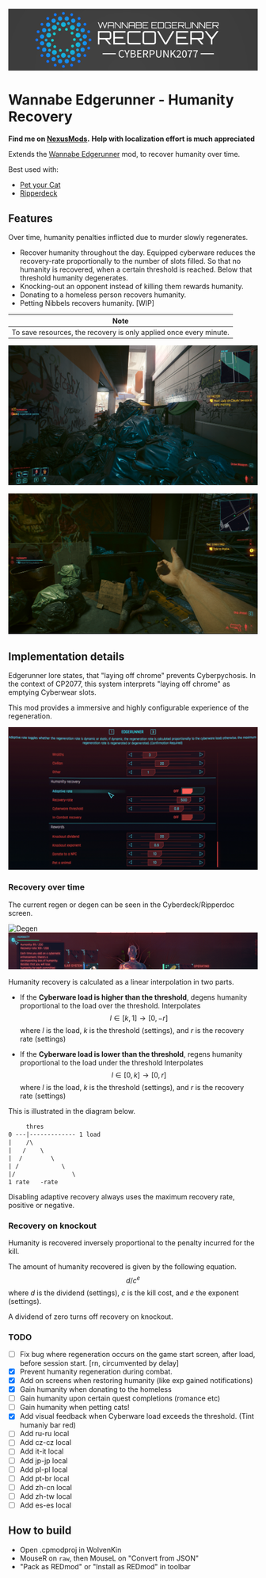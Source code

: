 <p align="center">
     <img src="assets/banner.png" alt="Logo">
</p>

# Wannabe Edgerunner - Humanity Recovery

**Find me on [NexusMods](https://www.nexusmods.com/cyberpunk2077/mods/6330).**
**Help with localization effort is much appreciated**

Extends the [Wannabe Edgerunner](https://www.nexusmods.com/cyberpunk2077/mods/5646) mod, to recover humanity over time.

Best used with:

- [Pet your Cat](https://www.nexusmods.com/cyberpunk2077/mods/6198)
- [Ripperdeck](https://www.nexusmods.com/cyberpunk2077/mods/2850)

## Features

Over time, humanity penalties inflicted due to murder slowly regenerates.

- Recover humanity throughout the day. Equipped cyberware reduces the recovery-rate proportionally to the number of slots filled. So that no humanity is recovered, when a certain threshold is reached. Below that threshold humanity degenerates.
- Knocking-out an opponent instead of killing them rewards humanity.
- Donating to a homeless person recovers humanity.
- Petting Nibbels recovers humanity. [WIP]

| Note                                                               |
| ------------------------------------------------------------------ |
| To save resources, the recovery is only applied once every minute. |

![Over time](assets/over-time.png)

![Donate](assets/donate.png)

## Implementation details

Edgerunner lore states, that "laying off chrome" prevents Cyberpychosis. In the context of CP2077, this system interprets "laying off chrome" as emptying Cyberwear slots.

This mod provides a immersive and highly configurable experience of the regeneration.

![Settings](assets/settings.png)

### Recovery over time

The current regen or degen can be seen in the Cyberdeck/Ripperdoc screen.

![Degen](assets/ripperdoc-degen.png)
![Regen](assets/ripperdoc-regen.png)

Humanity recovery is calculated as a linear interpolation in two parts.

- If the **Cyberware load is higher than the threshold**, degens humanity proportional to the load over the threshold. Interpolates $$l \in [k,1] \rightarrow [0,-r]$$ where $l$ is the load, $k$ is the threshold (settings), and $r$ is the recovery rate (settings)

- If the **Cyberware load is lower than the threshold**, regens humanity proportional to the load under the threshold Interpolates $$l \in [0,k] \rightarrow [0,r]$$ where $l$ is the load, $k$ is the threshold (settings), and $r$ is the recovery rate (settings)

This is illustrated in the diagram below.

```
     thres
0 ---|------------- 1 load
|    /\
|   /    \
|  /        \
| /            \
|/                \
1 rate   -rate
```

Disabling adaptive recovery always uses the maximum recovery rate, positive or negative.

### Recovery on knockout

Humanity is recovered inversely proportional to the penalty incurred for the kill.

The amount of humanity recovered is given by the following equation. $$d / c ^ e$$ where $d$ is the dividend (settings), $c$ is the kill cost, and $e$ the exponent (settings).

A dividend of zero turns off recovery on knockout.

### TODO

- [ ] Fix bug where regeneration occurs on the game start screen, after load, before session start. [rn, circumvented by delay]
- [x] Prevent humanity regeneration during combat.
- [x] Add on screens when restoring humanity (like exp gained notifications)
- [x] Gain humanity when donating to the homeless
- [ ] Gain humanity upon certain quest completions (romance etc)
- [ ] Gain humanity when petting cats!
- [x] Add visual feedback when Cyberware load exceeds the threshold. (Tint humaniy bar red)
- [ ] Add ru-ru local
- [ ] Add cz-cz local
- [ ] Add it-it local
- [ ] Add jp-jp local
- [ ] Add pl-pl local
- [ ] Add pt-br local
- [ ] Add zh-cn local
- [ ] Add zh-tw local
- [ ] Add es-es local

## How to build

- Open .cpmodproj in WolvenKin
- MouseR on `raw`, then MouseL on "Convert from JSON"
- "Pack as REDmod" or "Install as REDmod" in toolbar
